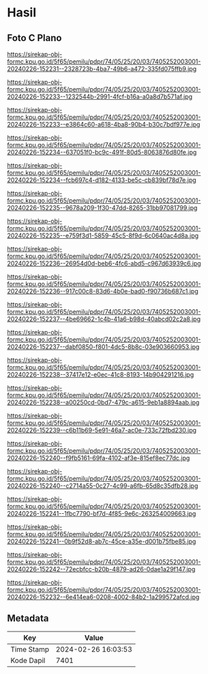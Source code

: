 # Hasil

## Foto C Plano

https://sirekap-obj-formc.kpu.go.id/5f65/pemilu/pdpr/74/05/25/20/03/7405252003001-20240226-152231--2328723b-4ba7-49b6-a472-335fd075ffb9.jpg

https://sirekap-obj-formc.kpu.go.id/5f65/pemilu/pdpr/74/05/25/20/03/7405252003001-20240226-152233--1232544b-2991-4fcf-b16a-a0a8d7b571af.jpg

https://sirekap-obj-formc.kpu.go.id/5f65/pemilu/pdpr/74/05/25/20/03/7405252003001-20240226-152233--e3864c60-a618-4ba8-90b4-b30c7bdf977e.jpg

https://sirekap-obj-formc.kpu.go.id/5f65/pemilu/pdpr/74/05/25/20/03/7405252003001-20240226-152234--637051f0-bc9c-491f-80d5-8063876d80fe.jpg

https://sirekap-obj-formc.kpu.go.id/5f65/pemilu/pdpr/74/05/25/20/03/7405252003001-20240226-152234--fcb697c4-d182-4133-be5c-cb839bf78d7e.jpg

https://sirekap-obj-formc.kpu.go.id/5f65/pemilu/pdpr/74/05/25/20/03/7405252003001-20240226-152235--9678a209-1f30-47dd-8265-31bb97081799.jpg

https://sirekap-obj-formc.kpu.go.id/5f65/pemilu/pdpr/74/05/25/20/03/7405252003001-20240226-152235--e759f3d1-5859-45c5-8f9d-6c0640ac4d8a.jpg

https://sirekap-obj-formc.kpu.go.id/5f65/pemilu/pdpr/74/05/25/20/03/7405252003001-20240226-152236--26954d0d-beb6-4fc6-abd5-c967d63939c6.jpg

https://sirekap-obj-formc.kpu.go.id/5f65/pemilu/pdpr/74/05/25/20/03/7405252003001-20240226-152236--917c00c8-83d6-4b0e-bad0-f90736b687c1.jpg

https://sirekap-obj-formc.kpu.go.id/5f65/pemilu/pdpr/74/05/25/20/03/7405252003001-20240226-152237--4be69662-1c4b-41a6-b98d-40abcd02c2a8.jpg

https://sirekap-obj-formc.kpu.go.id/5f65/pemilu/pdpr/74/05/25/20/03/7405252003001-20240226-152237--dabf0850-f801-4dc5-8b8c-03e903660953.jpg

https://sirekap-obj-formc.kpu.go.id/5f65/pemilu/pdpr/74/05/25/20/03/7405252003001-20240226-152238--37417e12-e0ec-41c8-8193-14b904291216.jpg

https://sirekap-obj-formc.kpu.go.id/5f65/pemilu/pdpr/74/05/25/20/03/7405252003001-20240226-152238--a00250cd-0bd7-479c-a615-9eb1a8894aab.jpg

https://sirekap-obj-formc.kpu.go.id/5f65/pemilu/pdpr/74/05/25/20/03/7405252003001-20240226-152239--c6b11b69-5e91-46a7-ac0e-733c72fbd230.jpg

https://sirekap-obj-formc.kpu.go.id/5f65/pemilu/pdpr/74/05/25/20/03/7405252003001-20240226-152240--f9fb5161-69fa-4102-af3e-815ef8ec77dc.jpg

https://sirekap-obj-formc.kpu.go.id/5f65/pemilu/pdpr/74/05/25/20/03/7405252003001-20240226-152240--c2714a55-0c27-4c99-a6fb-65d8c35dfb28.jpg

https://sirekap-obj-formc.kpu.go.id/5f65/pemilu/pdpr/74/05/25/20/03/7405252003001-20240226-152241--1fbc7790-bf7d-4f85-9e6c-263254009663.jpg

https://sirekap-obj-formc.kpu.go.id/5f65/pemilu/pdpr/74/05/25/20/03/7405252003001-20240226-152241--0b9f52d8-ab7c-45ce-a35e-d001b75fbe85.jpg

https://sirekap-obj-formc.kpu.go.id/5f65/pemilu/pdpr/74/05/25/20/03/7405252003001-20240226-152242--72ecbfcc-b20b-4879-ad26-0dae1a29f147.jpg

https://sirekap-obj-formc.kpu.go.id/5f65/pemilu/pdpr/74/05/25/20/03/7405252003001-20240226-152232--6e414ea6-0208-4002-84b2-1a299572afcd.jpg


## Metadata

| Key        | Value               |
| ---------- | ------------------- |
| Time Stamp | 2024-02-26 16:03:53 |
| Kode Dapil | 7401                |




